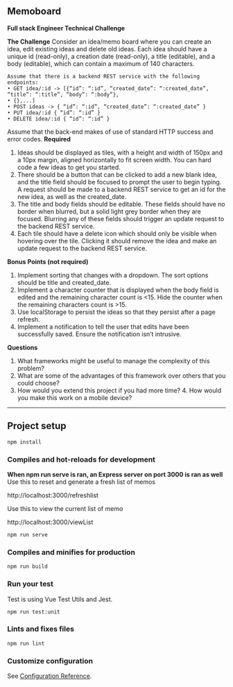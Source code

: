 ## Memoboard

**Full stack Engineer Technical Challenge**

**The Challenge**
Consider an idea/memo board where you can create an idea, edit existing ideas and delete old ideas.
Each idea should have a unique id (read-only), a creation date (read-only), a title (editable), and a body (editable), which can contain a maximum of 140 characters.

```
Assume that there is a backend REST service with the following endpoints:
• GET idea/:id -> [{“id”: “:id”, “created_date”: “:created_date”, “title”: “:title”, “body”: “:body”},
• {},...]
• POST ideas -> { “id”: “:id”, “created_date”: “:created_date” }
• PUT idea/:id { “id”: “:id” }
• DELETE idea/:id { “id”: “:id” }
```
Assume that the back-end makes of use of standard HTTP success and error codes.
**Required**
1. Ideas should be displayed as tiles, with a height and width of 150px and a 10px margin, aligned horizontally to fit screen width. You can hard code a few ideas to get you started.
2. There should be a button that can be clicked to add a new blank idea, and the title field should be focused to prompt the user to begin typing. A request should be made to a backend REST service to get an id for the new idea, as well as the created_date.
3. The title and body fields should be editable. These fields should have no border when blurred, but a solid light grey border when they are focused. Blurring any of these fields should trigger an update request to the backend REST service.
4. Each tile should have a delete icon which should only be visible when hovering over the tile. Clicking it should remove the idea and make an update request to the backend REST service.

**Bonus Points (not required)**
1. Implement sorting that changes with a dropdown. The sort options should be title and created_date.
2. Implement a character counter that is displayed when the body field is edited and the remaining character count is <15. Hide the counter when the remaining characters count is >15.
3. Use localStorage to persist the ideas so that they persist after a page refresh.
4. Implement a notification to tell the user that edits have been successfully saved.
Ensure the notification isn’t intrusive.

**Questions**
1. What frameworks might be useful to manage the complexity of this problem? 
2. What are some of the advantages of this framework over others that you could
choose?
3. How would you extend this project if you had more time? 4. How would you make this work on a mobile device?

---

## Project setup
```
npm install
```

### Compiles and hot-reloads for development

**When npm run serve is ran, an Express server on port 3000 is ran as well**
Use this to reset and generate a fresh list of memos

http://localhost:3000/refreshlist

Use this to view the current list of memo

http://localhost:3000/viewList

```
npm run serve
```

### Compiles and minifies for production
```
npm run build
```

### Run your test
Test is using Vue Test Utils and Jest.
```
npm run test:unit
```

### Lints and fixes files
```
npm run lint
```

### Customize configuration
See [Configuration Reference](https://cli.vuejs.org/config/).